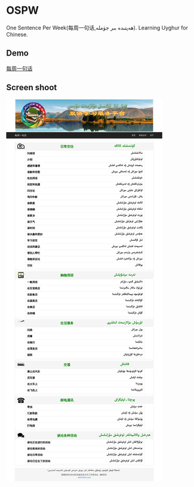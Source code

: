 # OSPW
One Sentence Per Week(每周一句话,ھەپتىدە بىر جۈملە). Learning Uyghur for Chinese.

## Demo
[每周一句话](http://qt.tiltori.com/)

## Screen shoot
![screenshoot](/screenshoot.png)
